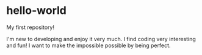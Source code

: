 # hello-world

My first repository!

I'm new to developing and enjoy it very much. I find coding very interesting and fun! I want to make the impossible possible by being perfect.

